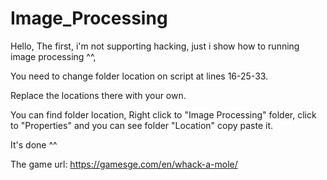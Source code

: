 # Image_Processing

Hello,
The first, i'm not supporting hacking, just i show how to running image processing ^^,

You need to change folder location on script at lines 16-25-33. 

Replace the locations there with your own.

You can find folder location, Right click to "Image Processing" folder, click to "Properties" and you can see folder "Location" copy paste it.

It's done ^^


The game url: https://gamesge.com/en/whack-a-mole/
